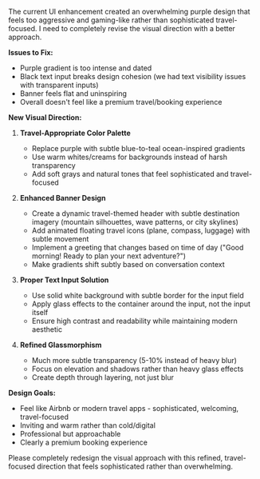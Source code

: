 The current UI enhancement created an overwhelming purple design that feels too aggressive and gaming-like rather than sophisticated travel-focused. I need to completely revise the visual direction with a better approach.

**Issues to Fix:**
- Purple gradient is too intense and dated
- Black text input breaks design cohesion (we had text visibility issues with transparent inputs)
- Banner feels flat and uninspiring
- Overall doesn't feel like a premium travel/booking experience

**New Visual Direction:**

1. **Travel-Appropriate Color Palette**
   - Replace purple with subtle blue-to-teal ocean-inspired gradients
   - Use warm whites/creams for backgrounds instead of harsh transparency
   - Add soft grays and natural tones that feel sophisticated and travel-focused

2. **Enhanced Banner Design**
   - Create a dynamic travel-themed header with subtle destination imagery (mountain silhouettes, wave patterns, or city skylines)
   - Add animated floating travel icons (plane, compass, luggage) with subtle movement
   - Implement a greeting that changes based on time of day ("Good morning! Ready to plan your next adventure?")
   - Make gradients shift subtly based on conversation context

3. **Proper Text Input Solution**
   - Use solid white background with subtle border for the input field
   - Apply glass effects to the container around the input, not the input itself
   - Ensure high contrast and readability while maintaining modern aesthetic

4. **Refined Glassmorphism**
   - Much more subtle transparency (5-10% instead of heavy blur)
   - Focus on elevation and shadows rather than heavy glass effects
   - Create depth through layering, not just blur

**Design Goals:**
- Feel like Airbnb or modern travel apps - sophisticated, welcoming, travel-focused
- Inviting and warm rather than cold/digital
- Professional but approachable
- Clearly a premium booking experience

Please completely redesign the visual approach with this refined, travel-focused direction that feels sophisticated rather than overwhelming.